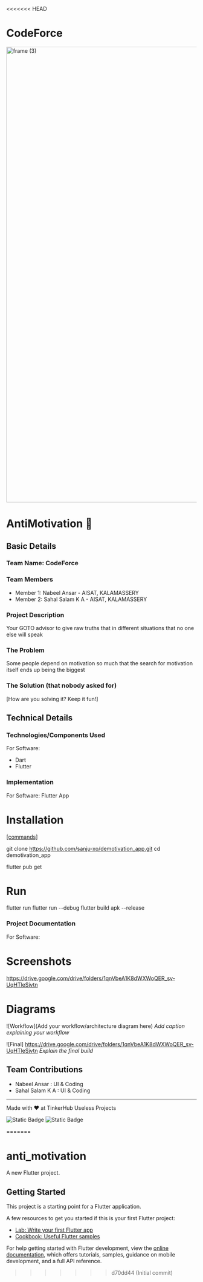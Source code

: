 <<<<<<< HEAD
# CodeForce
<img width="3188" height="1202" alt="frame (3)" src="https://github.com/user-attachments/assets/517ad8e9-ad22-457d-9538-a9e62d137cd7" />


# AntiMotivation 🎯


## Basic Details
### Team Name: CodeForce


### Team Members
- Member 1: Nabeel Ansar - AISAT, KALAMASSERY
- Member 2: Sahal Salam K A - AISAT, KALAMASSERY

### Project Description
Your GOTO advisor to give raw truths that in different situations that no one else will speak 

### The Problem 
Some people depend on motivation so much that the search for motivation itself ends up being the biggest 

### The Solution (that nobody asked for)
[How are you solving it? Keep it fun!]

## Technical Details
### Technologies/Components Used
For Software:
- Dart 
- Flutter

### Implementation
For Software: Flutter App
# Installation
[[commands]
](https://docs.flutter.dev/get-started/install
)

git clone https://github.com/sanju-xo/demotivation_app.git
cd demotivation_app

flutter pub get

# Run
flutter run
flutter run --debug
flutter build apk --release


### Project Documentation
For Software:

# Screenshots 
https://drive.google.com/drive/folders/1qnVbeA1K8dWXWoQER_sv-UqHTleSjvtn


# Diagrams
![Workflow](Add your workflow/architecture diagram here)
*Add caption explaining your workflow*



![Final]
https://drive.google.com/drive/folders/1qnVbeA1K8dWXWoQER_sv-UqHTleSjvtn
*Explain the final build*


## Team Contributions
- Nabeel Ansar : UI & Coding
- Sahal Salam K A : UI & Coding


---
Made with ❤️ at TinkerHub Useless Projects 

![Static Badge](https://img.shields.io/badge/TinkerHub-24?color=%23000000&link=https%3A%2F%2Fwww.tinkerhub.org%2F)
![Static Badge](https://img.shields.io/badge/UselessProjects--25-25?link=https%3A%2F%2Fwww.tinkerhub.org%2Fevents%2FQ2Q1TQKX6Q%2FUseless%2520Projects)


=======
# anti_motivation

A new Flutter project.

## Getting Started

This project is a starting point for a Flutter application.

A few resources to get you started if this is your first Flutter project:

- [Lab: Write your first Flutter app](https://docs.flutter.dev/get-started/codelab)
- [Cookbook: Useful Flutter samples](https://docs.flutter.dev/cookbook)

For help getting started with Flutter development, view the
[online documentation](https://docs.flutter.dev/), which offers tutorials,
samples, guidance on mobile development, and a full API reference.
>>>>>>> d70dd44 (Initial commit)
